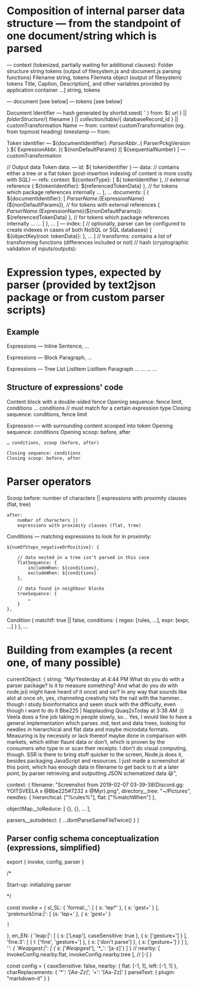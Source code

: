 
# Composition of internal parser data structure — from the standpoint of one document/string which is parsed

— context (tokenized, partially waiting for additional clauses):
	Folder structure
		string
		tokens (output of filesystem.js and document.js parsing functions)
	Filename
		string, tokens
	Filemeta
		object (output of filesystem)
		tokens
	Title, Caption, Description[, and other variables provided by application container …]
		string, tokens

— document [see below]
— tokens [see below]


Document
	Identifier — hash generated by shortid.seed( ˇ ) from:
		${ url  } || 
		${ folderStructure }/${ filename } || 
		${ collection/table }/${ databaseRecord_id } || 
		customTransformation
	Name — from:
		context
		customTransformation (eg. from topmost heading)
	timestamp — from:



Token identifier
— ${documentIdentifier}: ${ ParserAbbr. }.${ ParserPckgVersion }.${ ExpressionAbbr. }( ${nonDefaultParams} )[ ${sequentialNumber} ]
— customTransformation

// Output data
Token data:
— id: ${ tokenIdentifier }
— data: // contains either a tree or a flat token (post-insertion indexing of content is more costly with SQL)
— refs:
	context: 
		${contextType}: [ 
			${ tokenIdentifier }, // external reference
			{ ${tokenIdentifier}: ${referencedTokenData} }, // for tokens which package references internally
			… 
		],
		…
	documents: [
		{ ${documentIdentifier}: [ 
			${ParserName}.${ExpressionName}(${nonDefaultParams}), // for tokens with external references
			{ ${ParserName}.${ExpressionName}(${nonDefaultParams}): ${referencedTokenData} }, // for tokens which package references internally
			…
		 … ] },
		…
	]
— index: [ // optionally, parser can be configured to create indexes in cases of both NoSQL or SQL databases)
	{ ${objectKey(root: tokenData)}:  },
	…
]
// transforms: contains a list of transforming functions (differences included or not)
// hash (cryptographic validation of inputs/outputs): 



# Expression types, expected by parser (provided by text2json package or from custom parser scripts)

## Example

Expressions — Inline
	Sentence, …

Expressions — Block
	Paragraph, …

Expressions — Tree
	List
		ListItem
			ListItem
				Paragraph
				…
			…
		…
	…


## Structure of expressions' code

Content block with a double-sided fence
	Opening sequence: fence limit, conditions
	… conditions // must match for a certain expression type
	Closing sequence: conditions, fence limit

Expression — with surrounding content scooped into token
	Opening sequence: conditions
	Opening scoop: before, after

	… conditions, scoop (before, after)

	Closing sequence: conditions
	Closing scoop: before, after



# Parser operators

Scoop
	before: 
		number of characters ||
		expressions with proximity clauses (flat, tree)

	after:
		number of characters ||
		expressions with proximity clauses (flat, tree)


Conditions — matching expressions to look for in proximity:

	${numOfSteps_negativeOrPositive}: {

		// data nested in a tree isn't parsed in this case
		flatSequence: {
			includeWhen: ${conditions},
			excludeWhen: ${conditions}
		},

		// data found in neighbour blocks
		treeSequence: {
			…
		}
	},

Condition
{
	matchIf: true || false,
	conditions: {
		regex: [rules, …],
		expr: [expr, …]
	}
},
…


# Building from examples (a recent one, of many possible)

currentObject: {
string: "MyrYesterday at 4:44 PM
What do you do with a parser package? Is it to measure something? And what do you do with node.js(i might have heard of it once) and ssr?
In any way that sounds like alot at once
oh, yes, channeling creativity hits the nail with the hammer.. though i study bioinformatics and seem stuck with the difficulty, even though i want to do it
Bbe225 | Napplauding Quaq2xToday at 3:38 AM
:)) Veela does a fine job taking in people slowly, so...
Yes, I would like to have a general implementation which parses .md, text and data trees, looking for needles in hierarchical and flat data and maybe microdata formats. Measuring is by necessity or lack thereof maybe done in comparison with markets, which either flaunt data or don't, which is proven by the consumers who type in or scan their receipts. I don't do visual computing, though. SSR is there to bring stuff quicker to the screen, Node.js does it, besides packaging JavaScript and resources.
I just made a screenshot at this point, which has enough data in filename to get back to it at a later point, by parser retrieving and outputting JSON schematized data :smiley:",

context: { filename: "Screenshot from 2019-02-07 03-39-38(Discord.gg: YOITSVEELA x @Bbe225#7232 x @Myr).png", directory__tree: "~/Pictures", needles: { hierarchical: ["%rules%"], flat: ["%matchWhen"] },

objectMap__toReduce: [
{},
{},
...
],

parsers__autodetect: {
...dontParseSameFileTwice()
} }

## Parser config schema conceptualization (expressions, simplified)

export { invoke, config, parser }


/*

Start-up: initializing parser

*/

const invoke = {
  sl_SL: {
    'formal:_': [
  	 { s: 'lep*' },
     { s: 'gest+' }
    ],
    'prekmurščina:|': [
      {s: 'le*p+' },
      { s: 'ge*st+' }

    ]
  },
  en_EN: {
    'leap:|': [
      { s: ['Leap'], caseSensitive: true },
      { s: ['gesture+'] }
    ],
    'fine:3': [
      { l: ['fine', 'gesture+'] },
      { x: ['don\'t parse'] },
      { s: ['gesture+'] }
    ]
  },
  '*': {
    '#leapgest:|': [
      { s: ['#leapgest*'], '*_': '[a-z]'}
    ]
  }
// nearby: [ invokeConfig.nearby.flat, invokeConfig.nearby.tree ], // [-]
}

const config = {
  caseSensitive: false,
  nearby: { 
    flat: [-1, 1],
    left: [-1, 1]
  },
  charReplacements: {
    '*_': '[Aa-Zz]',
    '+_': '[Aa-Zz]'
  }
  parseText: { plugin: "markdown-it" }
}
